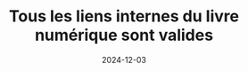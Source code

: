 ---
N: '147'
Rubrique: Liens
title: Tous les liens internes du livre numérique sont valides
detail: 
abstract: 
categories: ["Liens"]
agrege: O4147-E051
opquast: '4 147'
indiceebook: '51'
description: "Règle n° 051"
before: "050"
weight: "051"
after: "052"
actif: '1'
layout: rules
date: 2024-12-03
tags: ["Utilisabilité", "Confiance"]
objectif: ["Faciliter un accès rapide à tous les contenus.", "
Éviter la déception des utilisateurs."]
Meo: ["S'assurer que l'outil utilisé pour la rédaction des contenus possède une gestion satisfaisante et cohérente des hyperliens internes."]
Controle: ["Lancer régulièrement un contrôle de la validité de l'ensemble des liens"]
epubcheck: true
ace: false
humancheck: false
ReadiumGoToolkit: 
Source: ["Opquast"]
Referentiel: [""]
steps: ["Conception", "Fabrication"]
---